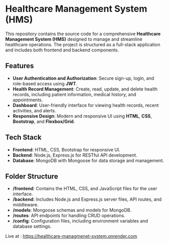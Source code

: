 # Healthcare Management System (HMS)

This repository contains the source code for a comprehensive **Healthcare Management System (HMS)** designed to manage and streamline healthcare operations. The project is structured as a full-stack application and includes both frontend and backend components.

## Features
- **User Authentication and Authorization**: Secure sign-up, login, and role-based access using **JWT**.
- **Health Record Management**: Create, read, update, and delete health records, including patient information, medical history, and appointments.
- **Dashboard**: User-friendly interface for viewing health records, recent activities, and alerts.
- **Responsive Design**: Modern and responsive UI using **HTML**, **CSS**, **Bootstrap**, and **Flexbox/Grid**.

## Tech Stack
- **Frontend**: HTML, CSS, Bootstrap for responsive UI.
- **Backend**: Node.js, Express.js for RESTful API development.
- **Database**: MongoDB with Mongoose for data storage and management.

## Folder Structure
- **/frontend**: Contains the HTML, CSS, and JavaScript files for the user interface.
- **/backend**: Includes Node.js and Express.js server files, API routes, and middleware.
- **/models**: Mongoose schemas and models for MongoDB.
- **/routes**: API endpoints for handling CRUD operations.
- **/config**: Configuration files, including environment variables and database settings.

Live at : https://healthcare-managmenet-system.onrender.com
